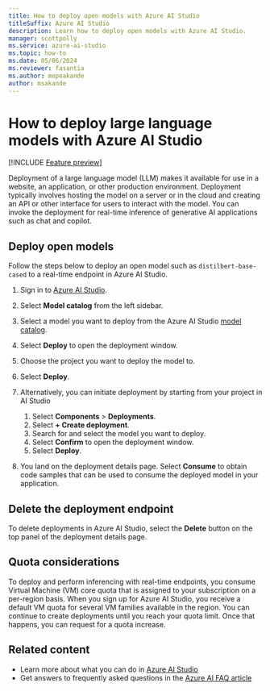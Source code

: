 ```yaml
---
title: How to deploy open models with Azure AI Studio
titleSuffix: Azure AI Studio
description: Learn how to deploy open models with Azure AI Studio.
manager: scottpolly
ms.service: azure-ai-studio
ms.topic: how-to
ms.date: 05/06/2024
ms.reviewer: fasantia
ms.author: mopeakande
author: msakande
---
```


# How to deploy large language models with Azure AI Studio

[!INCLUDE [Feature preview](../includes/feature-preview.md)]

Deployment of a large language model (LLM) makes it available for use in a website, an application, or other production environment. Deployment typically involves hosting the model on a server or in the cloud and creating an API or other interface for users to interact with the model. You can invoke the deployment for real-time inference of generative AI applications such as chat and copilot.

## Deploy open models

Follow the steps below to deploy an open model such as `distilbert-base-cased` to a real-time endpoint in Azure AI Studio.

1. Sign in to [Azure AI Studio](https://ai.azure.com).
1. Select **Model catalog** from the left sidebar.
1. Select a model you want to deploy from the Azure AI Studio [model catalog](../how-to/model-catalog.md). 
1. Select **Deploy** to open the deployment window. 
1. Choose the project you want to deploy the model to. 
1. Select **Deploy**.

1. Alternatively, you can initiate deployment by starting from your project in AI Studio

    1. Select **Components** > **Deployments**.
    1. Select **+ Create deployment**.
    1. Search for and select the model you want to deploy.
    1. Select **Confirm** to open the deployment window.
    1. Select **Deploy**.

1. You land on the deployment details page. Select **Consume** to obtain code samples that can be used to consume the deployed model in your application. 

## Delete the deployment endpoint

To delete deployments in Azure AI Studio, select the **Delete** button on the top panel of the deployment details page.

## Quota considerations

To deploy and perform inferencing with real-time endpoints, you consume Virtual Machine (VM) core quota that is assigned to your subscription on a per-region basis. When you sign up for Azure AI Studio, you receive a default VM quota for several VM families available in the region. You can continue to create deployments until you reach your quota limit. Once that happens, you can request for a quota increase.  

## Related content

- Learn more about what you can do in [Azure AI Studio](../what-is-ai-studio.md)
- Get answers to frequently asked questions in the [Azure AI FAQ article](../faq.yml)
